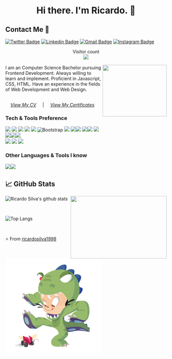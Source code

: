 <h1 align="center"> Hi there. I'm Ricardo. 👋 </h1>

##  Contact Me :speech_balloon:
[![Twitter Badge](https://img.shields.io/badge/-@R1C4RD098-1ca0f1?style=flat-square&labelColor=1ca0f1&logo=twitter&logoColor=white&link=https://twitter.com/R1C4RD098)](https://twitter.com/R1C4RD098) [![Linkedin Badge](https://img.shields.io/badge/-ricardosilva1998-blue?style=flat-square&logo=Linkedin&logoColor=white&link=https://www.linkedin.com/in/ricardosilva1998/)](https://www.linkedin.com/in/ricardosilva98/) [![Gmail Badge](https://img.shields.io/badge/-ricardomrbs1998@gmail.com-c14438?style=flat-square&logo=Gmail&logoColor=white&link=mailto:ricardomrbs1998@gmail.com)](mailto:ricardomrbs1998@gmail.com) [![Instagram Badge](https://img.shields.io/badge/-@r1card0s98-e4405f?style=flat-square&labelColor=f94877&logo=instagram&logoColor=white&link=https://www.instagram.com/r1card0s98//)](https://www.instagram.com/r1card0s98/)

<p align="center"> 
  Visitor count<br>
  <img src="https://profile-counter.glitch.me/ricardosilva1998/count.svg" />
</p>

<img align="right" width="200" height="161" src="https://media.giphy.com/media/26AHqZycSplGWWPAI/giphy.gif" width="24px">

I am an Computer Science Bachelor pursuing Frontend Development. Always willing to learn and implement. Proficient in Javascript, CSS, HTML. Have an experience in the fields of Web Development and Web Design. <br /><br />


&nbsp; &nbsp; *[View My CV](https://www.linkedin.com/in/ricardosilva98/)*
&nbsp; &nbsp; |  &nbsp; &nbsp; *[View My Certificates](https://www.linkedin.com/in/ricardosilva98/)*
<br />


### Tech & Tools Preference
<img src = "https://img.shields.io/badge/-HTML5-E34F26?style=flat&logo=html5&logoColor=white"> <img src = "https://img.shields.io/badge/-CSS3-1572B6?style=flat&logo=css3&logoColor=white"> <img src = "https://img.shields.io/badge/JavaScript-F7DF1E?style=flat&logo=javascript&logoColor=black"> <img src = "https://img.shields.io/badge/Vue.js-35495E?style=flat&logo=vue.js&logoColor=4FC08D"> <img src = "https://img.shields.io/badge/Axios-35495E?style=flat&logo=axios&logoColor=4FC08D"> ![Bootstrap](https://img.shields.io/badge/-Bootstrap-563D7C?style=flat-square&logo=bootstrap) <img src="https://img.shields.io/badge/-React-161616?style=flat&logo=react&logoColor=00d9ff"> <img src = "https://img.shields.io/badge/React_Router-CA4245?style=flat&logo=react-router&logoColor=white" ><img src = "https://img.shields.io/badge/Redux-593D88?style=flat&logo=redux&logoColor=white"> <img src = "https://img.shields.io/badge/firebase-ffca28?style=flat&logo=firebase&logoColor=black" ><img src="https://img.shields.io/badge/-Node.js-3C873A?style=flat&logo=Node.js&logoColor=white"> <img src="https://img.shields.io/badge/-Android-black?style=flat&logo=android"> 
<br />
<img src="http://img.shields.io/badge/-Git-F1502F?style=flat&logo=git&logoColor=FFFFFF"><img src="http://img.shields.io/badge/-Github-000000?style=flat&logo=github&logoColor=FFFFFF"><img src="http://img.shields.io/badge/-VS%20Code-007ACC?style=flat&logo=visual%20studio%20code&logoColor=white"> 
<br />
<img src="https://img.shields.io/badge/-Microsoft%20Word-164ead?style=flat&logo=microsoft%20word"> <img src="https://img.shields.io/badge/-Microsoft%20Excel-026f39?style=flat&logo=microsoft%20excel"> <img src="https://img.shields.io/badge/-Microsoft%20PowerPoint-b9361a?style=flat&logo=microsoft%20powerpoint">
<br />
### Other Languages & Tools I know
<img src="http://img.shields.io/badge/-Java-F89820?style=flat&logo=java&logoColor=white"><img src = "https://img.shields.io/badge/Xampp-F37623?style=flat&logo=xampp&logoColor=white" >

## &#x1f4c8; GitHub Stats
<img src="https://miro.medium.com/max/480/0*tWkX7jycteZn1qbC.gif" width="300px" height="195px" align="right"/>

![Ricardo Silva's github stats](https://github-readme-stats.vercel.app/api?username=ricardosilva1998&show_icons=true&hide_border=true&theme=react)

<br>

![Top Langs](https://github-readme-stats.vercel.app/api/top-langs/?username=ricardosilva1998&theme=radical)<img src="https://github.com/SatYu26/SatYu26/blob/master/Assets/dinotocat.png" alt="dinotocat" style="float: left; margin-right: 10px;" width="300px" />

<br>

⭐️ From [ricardosilva1998](https://github.com/ricardosilva1998)
